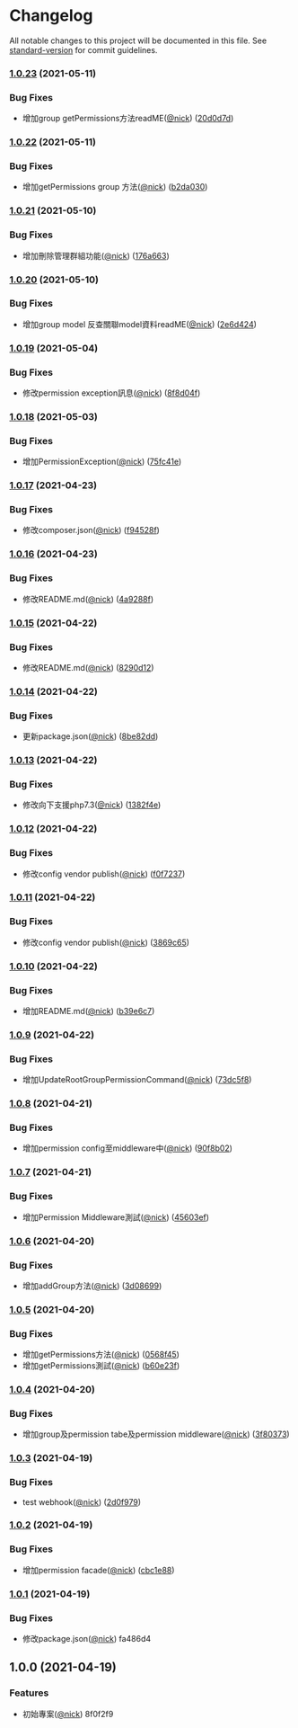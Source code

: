 # Changelog

All notable changes to this project will be documented in this file. See [standard-version](https://github.com/conventional-changelog/standard-version) for commit guidelines.

### [1.0.23](https://github.com/castion2293/permission/compare/v1.0.22...v1.0.23) (2021-05-11)


### Bug Fixes

* 增加group getPermissions方法readME([@nick](https://github.com/nick)) ([20d0d7d](https://github.com/castion2293/permission/commit/20d0d7d66d8a8bf6d604d6e2accff0c2c05065a2))

### [1.0.22](https://github.com/castion2293/permission/compare/v1.0.21...v1.0.22) (2021-05-11)


### Bug Fixes

* 增加getPermissions group 方法([@nick](https://github.com/nick)) ([b2da030](https://github.com/castion2293/permission/commit/b2da030991ccdc7b89e4a36ba7bf189f9493898a))

### [1.0.21](https://github.com/castion2293/permission/compare/v1.0.20...v1.0.21) (2021-05-10)


### Bug Fixes

* 增加刪除管理群組功能([@nick](https://github.com/nick)) ([176a663](https://github.com/castion2293/permission/commit/176a6637a62c9eb4444d271daa5cfbef725f2883))

### [1.0.20](https://github.com/castion2293/permission/compare/v1.0.19...v1.0.20) (2021-05-10)


### Bug Fixes

* 增加group model 反查關聯model資料readME([@nick](https://github.com/nick)) ([2e6d424](https://github.com/castion2293/permission/commit/2e6d424455369922a71f3c4671b3c8326c3ba371))

### [1.0.19](https://github.com/castion2293/permission/compare/v1.0.18...v1.0.19) (2021-05-04)


### Bug Fixes

* 修改permission exception訊息([@nick](https://github.com/nick)) ([8f8d04f](https://github.com/castion2293/permission/commit/8f8d04f01b1265cc793c7a743f0d1aac506e9136))

### [1.0.18](https://github.com/castion2293/permission/compare/v1.0.17...v1.0.18) (2021-05-03)


### Bug Fixes

* 增加PermissionException([@nick](https://github.com/nick)) ([75fc41e](https://github.com/castion2293/permission/commit/75fc41eb9453cf48d629295c1dd6305113359137))

### [1.0.17](https://github.com/castion2293/permission/compare/v1.0.16...v1.0.17) (2021-04-23)


### Bug Fixes

* 修改composer.json([@nick](https://github.com/nick)) ([f94528f](https://github.com/castion2293/permission/commit/f94528f757bdc494519c54c5217608ea82b94a68))

### [1.0.16](https://github.com/castion2293/permission/compare/v1.0.15...v1.0.16) (2021-04-23)


### Bug Fixes

* 修改README.md([@nick](https://github.com/nick)) ([4a9288f](https://github.com/castion2293/permission/commit/4a9288fd5057cc31209cbbf87064ebda106029c0))

### [1.0.15](https://github.com/castion2293/permission/compare/v1.0.14...v1.0.15) (2021-04-22)


### Bug Fixes

* 修改README.md([@nick](https://github.com/nick)) ([8290d12](https://github.com/castion2293/permission/commit/8290d12ccece56660b07b6e77b8075e15cc47d7b))

### [1.0.14](https://github.com/castion2293/permission/compare/v1.0.13...v1.0.14) (2021-04-22)


### Bug Fixes

* 更新package.json([@nick](https://github.com/nick)) ([8be82dd](https://github.com/castion2293/permission/commit/8be82dd0b1b23cdf2ec7db48a76aaf872e921694))

### [1.0.13](https://github.com/castion2293/permission/compare/v1.0.12...v1.0.13) (2021-04-22)


### Bug Fixes

* 修改向下支援php7.3([@nick](https://github.com/nick)) ([1382f4e](https://github.com/castion2293/permission/commit/1382f4eeb9f4e39f172e2d4fef3b4e5a4f9a0836))

### [1.0.12](https://github.com/castion2293/permission/compare/v1.0.11...v1.0.12) (2021-04-22)


### Bug Fixes

* 修改config vendor publish([@nick](https://github.com/nick)) ([f0f7237](https://github.com/castion2293/permission/commit/f0f72374b12a3f37156398468b437dec54f57bcf))

### [1.0.11](https://github.com/castion2293/permission/compare/v1.0.10...v1.0.11) (2021-04-22)


### Bug Fixes

* 修改config vendor publish([@nick](https://github.com/nick)) ([3869c65](https://github.com/castion2293/permission/commit/3869c6596dffce7b0ad9fee72f561cecced9b5a9))

### [1.0.10](https://github.com/castion2293/permission/compare/v1.0.9...v1.0.10) (2021-04-22)


### Bug Fixes

* 增加README.md([@nick](https://github.com/nick)) ([b39e6c7](https://github.com/castion2293/permission/commit/b39e6c7f440534c482d9fa9e9c49001b2336b990))

### [1.0.9](https://github.com/castion2293/permission/compare/v1.0.8...v1.0.9) (2021-04-22)


### Bug Fixes

* 增加UpdateRootGroupPermissionCommand([@nick](https://github.com/nick)) ([73dc5f8](https://github.com/castion2293/permission/commit/73dc5f8e379588d213dd053c95e05180417ab3d8))

### [1.0.8](https://github.com/castion2293/permission/compare/v1.0.7...v1.0.8) (2021-04-21)


### Bug Fixes

* 增加permission config至middleware中([@nick](https://github.com/nick)) ([90f8b02](https://github.com/castion2293/permission/commit/90f8b02941eb4591875ded53578691511fc9a106))

### [1.0.7](https://github.com/castion2293/permission/compare/v1.0.6...v1.0.7) (2021-04-21)


### Bug Fixes

* 增加Permission Middleware測試([@nick](https://github.com/nick)) ([45603ef](https://github.com/castion2293/permission/commit/45603ef1bfbba4e4440b8809401e9ff5627e7e51))

### [1.0.6](https://github.com/castion2293/permission/compare/v1.0.5...v1.0.6) (2021-04-20)


### Bug Fixes

* 增加addGroup方法([@nick](https://github.com/nick)) ([3d08699](https://github.com/castion2293/permission/commit/3d08699fcd655270a895d29e616de05c0ad4f6be))

### [1.0.5](https://github.com/castion2293/permission/compare/v1.0.4...v1.0.5) (2021-04-20)


### Bug Fixes

* 增加getPermissions方法([@nick](https://github.com/nick)) ([0568f45](https://github.com/castion2293/permission/commit/0568f45085d675790b9cef0d43344e0fff93ce74))
* 增加getPermissions測試([@nick](https://github.com/nick)) ([b60e23f](https://github.com/castion2293/permission/commit/b60e23f18b7238f2f8b010ae290834f708060aa7))

### [1.0.4](https://github.com/castion2293/permission/compare/v1.0.3...v1.0.4) (2021-04-20)


### Bug Fixes

* 增加group及permission tabe及permission middleware([@nick](https://github.com/nick)) ([3f80373](https://github.com/castion2293/permission/commit/3f8037346dd5089c2fe5607ac8cbbc7ce7dfa601))

### [1.0.3](https://github.com/castion2293/permission/compare/v1.0.2...v1.0.3) (2021-04-19)


### Bug Fixes

* test webhook([@nick](https://github.com/nick)) ([2d0f979](https://github.com/castion2293/permission/commit/2d0f97980358621da94abe5293df39daadf6382e))

### [1.0.2](https://github.com/castion2293/permission/compare/v1.0.1...v1.0.2) (2021-04-19)


### Bug Fixes

* 增加permission facade([@nick](https://github.com/nick)) ([cbc1e88](https://github.com/castion2293/permission/commit/cbc1e88aa22231b0cadc65db7cce03a0e65ef4e1))

### [1.0.1](///compare/v1.0.0...v1.0.1) (2021-04-19)


### Bug Fixes

* 修改package.json([@nick](undefined/nick)) fa486d4

## 1.0.0 (2021-04-19)


### Features

* 初始專案([@nick](undefined/nick)) 8f0f2f9
